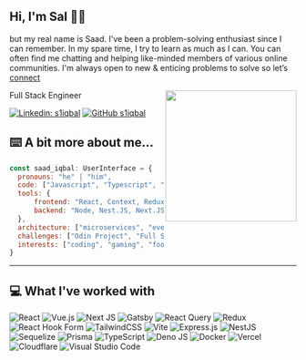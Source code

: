 <h2> Hi, I'm Sal 👨‍💻</h2>
<p>but my real name is Saad. I've been a problem-solving enthusiast since I can remember. In my spare time, I try to learn as much as I can. You can often find me chatting and helping like-minded members of various online communities.  I'm always open to new & enticing problems to solve so let’s <a href="https://saadiqbal.web.app/contact">connect</a></p> 


<img align='right' src="https://media.giphy.com/media/scZPhLqaVOM1qG4lT9/giphy.gif" width="230"> 
<p>Full Stack Engineer</p>

[![Linkedin: s1iqbal](https://img.shields.io/badge/-saad-blue?style=flat-square&logo=Linkedin&logoColor=white&link=https://www.linkedin.com/in/saad-iqbal-ryerson/)](https://www.linkedin.com/in/saad-iqbal-ryerson/)
[![GitHub s1iqbal](https://img.shields.io/github/followers/s1iqbal?label=follow&style=social)](https://github.com/s1iqbal)


## ⌨️ A bit more about me...

```javascript
const saad_iqbal: UserInterface = {
  pronouns: "he" | "him",
  code: ["Javascript", "Typescript", "HTML", "CSS", "Golang", "Java"],
  tools: {
      frontend: "React, Context, Redux, TailWind, S(CSS), Storybook, Backstage",
      backend: "Node, Nest.JS, Next.JS, Docker, Kubernetes, GCP, AWS, Firebase"
  },
  architecture: ["microservices", "event-driven", "design system pattern"],
  challenges: ["Odin Project", "Full Stack Open", `Hackathons`],
  interests: ["coding", "gaming", "football", "music", "gym"]
}
```
---

## 💻 What I've worked with
![React](https://img.shields.io/badge/react-%2320232a.svg?style=for-the-badge&logo=react&logoColor=%2361DAFB)
![Vue.js](https://img.shields.io/badge/vuejs-%2335495e.svg?style=for-the-badge&logo=vuedotjs&logoColor=%234FC08D)
![Next JS](https://img.shields.io/badge/Next-black?style=for-the-badge&logo=next.js&logoColor=white)
![Gatsby](https://img.shields.io/badge/Gatsby-%23663399.svg?style=for-the-badge&logo=gatsby&logoColor=white)
![React Query](https://img.shields.io/badge/-React%20Query-FF4154?style=for-the-badge&logo=react%20query&logoColor=white)
![Redux](https://img.shields.io/badge/redux-%23593d88.svg?style=for-the-badge&logo=redux&logoColor=white)
![React Hook Form](https://img.shields.io/badge/React%20Hook%20Form-%23EC5990.svg?style=for-the-badge&logo=reacthookform&logoColor=white)
![TailwindCSS](https://img.shields.io/badge/tailwindcss-%2338B2AC.svg?style=for-the-badge&logo=tailwind-css&logoColor=white)
![Vite](https://img.shields.io/badge/vite-%23646CFF.svg?style=for-the-badge&logo=vite&logoColor=white)
![Express.js](https://img.shields.io/badge/express.js-%23404d59.svg?style=for-the-badge&logo=express&logoColor=%2361DAFB)
![NestJS](https://img.shields.io/badge/nestjs-%23E0234E.svg?style=for-the-badge&logo=nestjs&logoColor=white)
![Sequelize](https://img.shields.io/badge/Sequelize-52B0E7?style=for-the-badge&logo=Sequelize&logoColor=white)
![Prisma](https://img.shields.io/badge/Prisma-3982CE?style=for-the-badge&logo=Prisma&logoColor=white)
![TypeScript](https://img.shields.io/badge/typescript-%23007ACC.svg?style=for-the-badge&logo=typescript&logoColor=white)
![Deno JS](https://img.shields.io/badge/deno%20js-000000?style=for-the-badge&logo=deno&logoColor=white)
![Docker](https://img.shields.io/badge/docker-%230db7ed.svg?style=for-the-badge&logo=docker&logoColor=white)
![Vercel](https://img.shields.io/badge/vercel-%23000000.svg?style=for-the-badge&logo=vercel&logoColor=white)
![Cloudflare](https://img.shields.io/badge/Cloudflare-F38020?style=for-the-badge&logo=Cloudflare&logoColor=white)
![Visual Studio Code](https://img.shields.io/badge/Visual%20Studio%20Code-0078d7.svg?style=for-the-badge&logo=visual-studio-code&logoColor=white)
